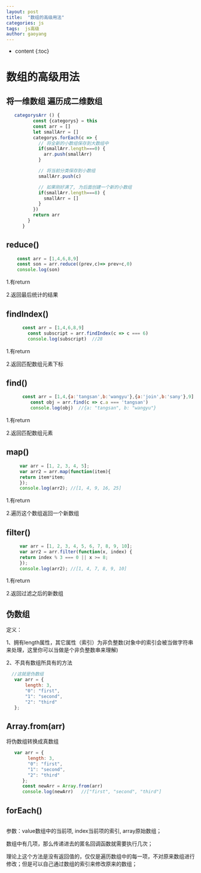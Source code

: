 ```yaml
---
layout: post
title:  "数组的高级用法"
categories: js
tags:  js高级
author: gaoyang
---
```


* content
{:toc}

# 数组的高级用法

## 将一维数组 遍历成二维数组

```js
   categorysArr () {
          const {categorys} = this
          const arr = []
          let smallArr = []
          categorys.forEach(c => {
            // 将全新的小数组保存到大数组中
            if(smallArr.length===0) {
              arr.push(smallArr)
            }

            // 将当前分类保存到小数组
            smallArr.push(c)

            // 如果刚好满了, 为后面创建一个新的小数组
            if(smallArr.length===8) {
              smallArr = []
            }
          })
          return arr
        }
      }
```




## reduce()

```js
    const arr = [1,4,6,8,9]
    const son = arr.reduce((prev,c)=> prev+c,0)
    console.log(son)
```

1.有return

2.返回最后统计的结果

## findIndex()

```js
      const arr = [1,4,6,8,9]
        const subscript = arr.findIndex(c => c === 6)
        console.log(subscript)  //28
```

1.有return

2.返回匹配数组元素下标

## find()

```js
      const arr = [1,4,{a:'tangsan',b:'wangyu'},{a:'join',b:'sany'},9]
         const obj = arr.find(c => c.a === 'tangsan')
         console.log(obj)  //{a: "tangsan", b: "wangyu"}
```

1.有return

2.返回匹配数组元素

## map()

```js
     var arr = [1, 2, 3, 4, 5];
     var arr2 = arr.map(function(item){
     return item*item;
     });
     console.log(arr2); //[1, 4, 9, 16, 25]
```
1.有return

2.遍历这个数组返回一个新数组

## filter()

```js
     var arr = [1, 2, 3, 4, 5, 6, 7, 8, 9, 10];
     var arr2 = arr.filter(function(x, index) {
     return index % 3 === 0 || x >= 8;
     });
     console.log(arr2); //[1, 4, 7, 8, 9, 10]
```

1.有return

2.返回过滤之后的新数组
## 伪数组

定义：

1、拥有length属性，其它属性（索引）为非负整数(对象中的索引会被当做字符串来处理，这里你可以当做是个非负整数串来理解)

2、不具有数组所具有的方法

```js
  //这就是伪数组
   var arr = {
       length: 3,
       "0": "first",
       "1": "second",
       "2": "third"
   };
```
##  Array.from(arr)

将伪数组转换成真数组

```js
   var arr = {
        length: 3,
        "0": "first",
        "1": "second",
        "2": "third"
      };
      const newArr = Array.from(arr)
      console.log(newArr)   //["first", "second", "third"]
```

## forEach()

```js

```
参数：value数组中的当前项, index当前项的索引, array原始数组；

数组中有几项，那么传递进去的匿名回调函数就需要执行几次；

理论上这个方法是没有返回值的，仅仅是遍历数组中的每一项，不对原来数组进行修改；但是可以自己通过数组的索引来修改原来的数组；

